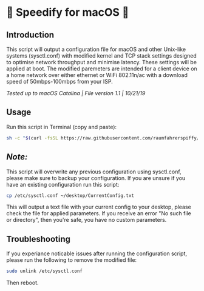 #  Speedify for macOS 

## Introduction

This script will output a configuration file for macOS and other Unix-like systems (sysctl.conf) with modified kernel and TCP stack settings designed to optimise network throughput and minimise latency. These settings will be applied at boot. The modified paremeters are intended for a client device on a home network over either ethernet or WiFi 802.11n/ac with a download speed of 50mbps-100mbps from your ISP.

*Tested up to macOS Catalina | File version 1.1 | 10/21/19*

## Usage

Run this script in Terminal (copy and paste):

```bash
sh -c "$(curl -fsSL https://raw.githubusercontent.com/raumfahrerspiffy/speedify.io/master/sysctl.sh)"
```

## *Note:*
This script will overwrite any previous configuration using sysctl.conf, please make sure to backup your configuration. If you are unsure if you have an existing configuration run this script:

```bash
cp /etc/sysctl.conf ~/desktop/CurrentConfig.txt
```
This will output a text file with your current config to your desktop, please check the file for applied parameters. If you receive an error "No such file or directory", then you're safe, you have no custom parameters.

## Troubleshooting
If you experiance noticable issues after running the configuration script, please run the following to remove the modified file:

```bash
sudo unlink /etc/sysctl.conf
```

Then reboot.
